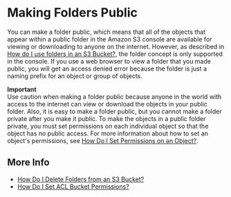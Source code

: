 # Making Folders Public<a name="public-folders"></a>

You can make a folder public, which means that all of the objects that appear within a public folder in the Amazon S3 console are available for viewing or downloading to anyone on the internet\. However, as described in [How do I use folders in an S3 Bucket?](using-folders.md), the folder concept is only supported in the console\. If you use a web browser to view a folder that you made public, you will get an access denied error because the folder is just a naming prefix for an object or group of objects\.

**Important**  
Use caution when making a folder public because anyone in the world with access to the internet can view or download the objects in your public folder\. Also, it is easy to make a folder public, but you cannot make a folder private after you make it public\. To make the objects in a public folder private, you must set permissions on each individual object so that the object has no public access\. For more information about how to set an object's permissions, see [How Do I Set Permissions on an Object?](set-object-permissions.md)\.

## More Info<a name="public-folders-moreinfo"></a>
+ [How Do I Delete Folders from an S3 Bucket?](delete-folders.md)
+ [How Do I Set ACL Bucket Permissions?](set-bucket-permissions.md)